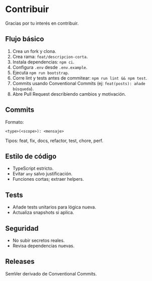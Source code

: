 # Contribuir

Gracias por tu interés en contribuir.

## Flujo básico

1. Crea un fork y clona.
2. Crea rama: `feat/descripcion-corta`.
3. Instala dependencias: `npm ci`.
4. Configura `.env` desde `.env.example`.
5. Ejecuta `npm run bootstrap`.
6. Corre lint y tests antes de commitear: `npm run lint && npm test`.
7. Commits usando Conventional Commits (ej: `feat(posts): añade búsqueda`).
8. Abre Pull Request describiendo cambios y motivación.

## Commits

Formato:

```text
<type>(<scope>): <mensaje>
```

Tipos: feat, fix, docs, refactor, test, chore, perf.

## Estilo de código

- TypeScript estricto.
- Evitar `any` salvo justificación.
- Funciones cortas; extraer helpers.

## Tests

- Añade tests unitarios para lógica nueva.
- Actualiza snapshots si aplica.

## Seguridad

- No subir secretos reales.
- Revisa dependencias nuevas.

## Releases

SemVer derivado de Conventional Commits.
